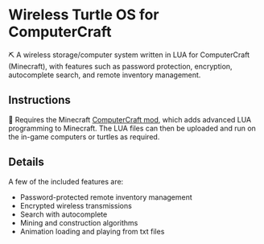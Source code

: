 # Wireless Turtle OS for ComputerCraft
 ⛏️ A wireless storage/computer system written in LUA for ComputerCraft (Minecraft), with features such as password protection, encryption, autocomplete search, and remote inventory management.

## Instructions
 📑 Requires the Minecraft [ComputerCraft mod](https://computercraft.cc/), which adds advanced LUA programming to Minecraft. The LUA files can then be uploaded and run on the in-game computers or turtles as required.

## Details
A few of the included features are:
- Password-protected remote inventory management
- Encrypted wireless transmissions
- Search with autocomplete
- Mining and construction algorithms
- Animation loading and playing from txt files
